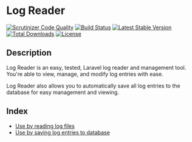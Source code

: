 # Log Reader

[![Scrutinizer Code Quality](https://scrutinizer-ci.com/g/stevebauman/log-reader/badges/quality-score.png?b=master)](https://scrutinizer-ci.com/g/stevebauman/log-reader/?branch=master)
[![Build Status](https://travis-ci.org/stevebauman/log-reader.svg?branch=master)](https://travis-ci.org/stevebauman/log-reader)
[![Latest Stable Version](https://poser.pugx.org/stevebauman/log-reader/v/stable.svg)](https://packagist.org/packages/stevebauman/log-reader)
[![Total Downloads](https://poser.pugx.org/stevebauman/log-reader/downloads.svg)](https://packagist.org/packages/stevebauman/log-reader)
[![License](https://poser.pugx.org/stevebauman/log-reader/license.svg)](https://packagist.org/packages/stevebauman/log-reader)

## Description

Log Reader is an easy, tested, Laravel log reader and management tool. You're able to view, manage, and modify log entries
with ease.

Log Reader also allows you to automatically save all log entries to the database for easy management and viewing.

## Index

- [Use by reading log files](docs/PARSING.md)
- [Use by saving log entries to database](docs/DATABASE.md)
